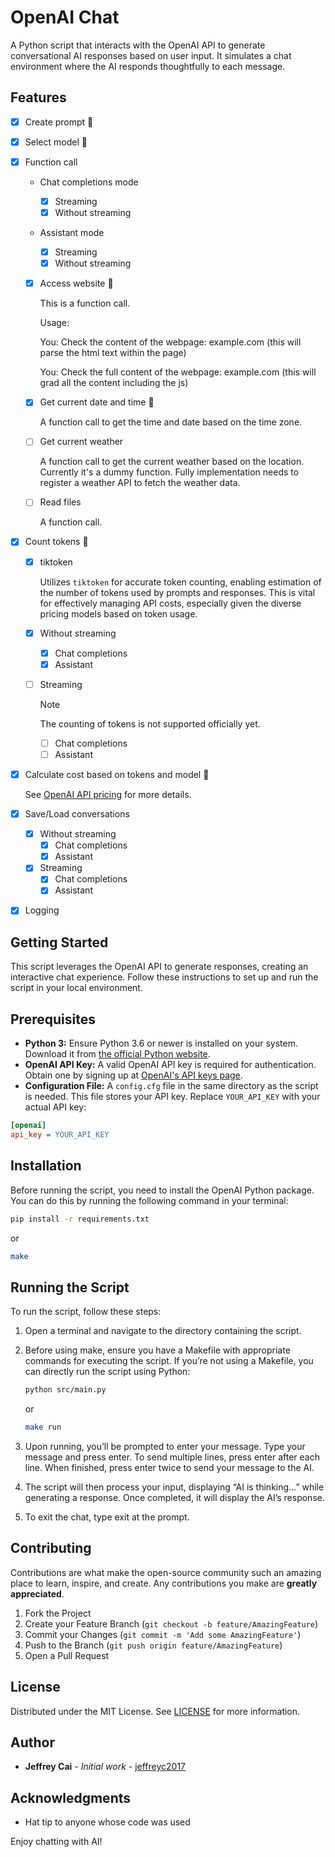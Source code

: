 # OpenAI Chat

A Python script that interacts with the OpenAI API to generate conversational AI responses based on user input. It simulates a chat environment where the AI responds thoughtfully to each message.

## Features

- [x] Create prompt :tada:
- [x] Select model :tada:
- [x] Function call

  - Chat completions mode

    - [x] Streaming
    - [x] Without streaming

  - Assistant mode

    - [x] Streaming
    - [x] Without streaming

  - [x] Access website :tada:

    This is a function call.

    Usage:

    You: Check the content of the webpage: example.com (this will parse the html text within the page)

    You: Check the full content of the webpage: example.com (this will grad all the content including the js)

  - [x] Get current date and time :tada:

    A function call to get the time and date based on the time zone.

  - [ ] Get current weather

    A function call to get the current weather based on the location.
    Currently it's a dummy function. Fully implementation needs to register a weather API to fetch the weather data.

  - [ ] Read files

    A function call.

- [x] Count tokens :tada:

  - [x] tiktoken

    Utilizes `tiktoken` for accurate token counting, enabling estimation of the number of tokens used by prompts and responses. This is vital for effectively managing API costs, especially given the diverse pricing models based on token usage.

  - [x] Without streaming
    - [x] Chat completions
    - [x] Assistant

  - [ ] Streaming
    > [!NOTE]
    > The counting of tokens is not supported officially yet.
    - [ ] Chat completions
    - [ ] Assistant

- [x] Calculate cost based on tokens and model :tada:

    See [OpenAI API pricing](https://openai.com/pricing) for more details.

- [x] Save/Load conversations
  - [x] Without streaming
    - [x] Chat completions
    - [x] Assistant

  - [x] Streaming
    - [x] Chat completions
    - [x] Assistant

- [x] Logging

## Getting Started

This script leverages the OpenAI API to generate responses, creating an interactive chat experience. Follow these instructions to set up and run the script in your local environment.

## Prerequisites

- **Python 3:** Ensure Python 3.6 or newer is installed on your system. Download it from [the official Python website](https://www.python.org/downloads/).
- **OpenAI API Key:** A valid OpenAI API key is required for authentication. Obtain one by signing up at [OpenAI's API keys page](https://platform.openai.com/api-keys).
- **Configuration File:** A `config.cfg` file in the same directory as the script is needed. This file stores your API key. Replace `YOUR_API_KEY` with your actual API key:

```ini
[openai]
api_key = YOUR_API_KEY
```

## Installation

Before running the script, you need to install the OpenAI Python package. You can do this by running the following command in your terminal:

```bash
pip install -r requirements.txt
```

or

```bash
make
```

## Running the Script

To run the script, follow these steps:

1. Open a terminal and navigate to the directory containing the script.
2. Before using make, ensure you have a Makefile with appropriate commands for executing the script. If you’re not using a Makefile, you can directly run the script using Python:

    ```bash
    python src/main.py
    ```

    or

    ```bash
    make run
    ```

3. Upon running, you’ll be prompted to enter your message. Type your message and press enter. To send multiple lines, press enter after each line. When finished, press enter twice to send your message to the AI.
4. The script will then process your input, displaying “AI is thinking…” while generating a response. Once completed, it will display the AI’s response.
5. To exit the chat, type exit at the prompt.

## Contributing

Contributions are what make the open-source community such an amazing place to learn, inspire, and create. Any contributions you make are **greatly appreciated**.

1. Fork the Project
2. Create your Feature Branch (`git checkout -b feature/AmazingFeature`)
3. Commit your Changes (`git commit -m 'Add some AmazingFeature'`)
4. Push to the Branch (`git push origin feature/AmazingFeature`)
5. Open a Pull Request

## License

Distributed under the MIT License. See [LICENSE](LICENSE) for more information.

## Author

- **Jeffrey Cai** - *Initial work* - [jeffreyc2017](https://github.com/jeffreyc2017)

## Acknowledgments

- Hat tip to anyone whose code was used

Enjoy chatting with AI!
